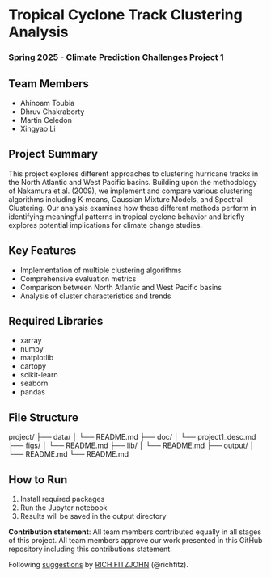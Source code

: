 # Tropical Cyclone Track Clustering Analysis
### Spring 2025 - Climate Prediction Challenges Project 1

## Team Members
+ Ahinoam Toubia
+ Dhruv Chakraborty
+ Martin Celedon
+ Xingyao Li

## Project Summary
This project explores different approaches to clustering hurricane tracks in the North Atlantic and West Pacific basins. Building upon the methodology of Nakamura et al. (2009), we implement and compare various clustering algorithms including K-means, Gaussian Mixture Models, and Spectral Clustering. Our analysis examines how these different methods perform in identifying meaningful patterns in tropical cyclone behavior and briefly explores potential implications for climate change studies.

## Key Features
- Implementation of multiple clustering algorithms
- Comprehensive evaluation metrics
- Comparison between North Atlantic and West Pacific basins
- Analysis of cluster characteristics and trends

## Required Libraries
- xarray
- numpy
- matplotlib
- cartopy
- scikit-learn
- seaborn
- pandas

## File Structure
project/
├── data/
│   └── README.md
├── doc/
│   └── project1_desc.md
├── figs/
│   └── README.md
├── lib/
│   └── README.md
├── output/
│   └── README.md
└── README.md

## How to Run
1. Install required packages
2. Run the Jupyter notebook
3. Results will be saved in the output directory

**Contribution statement**: All team members contributed equally in all stages of this project. All team members approve our work presented in this GitHub repository including this contributions statement.

Following [suggestions](http://nicercode.github.io/blog/2013-04-05-projects/) by [RICH FITZJOHN](http://nicercode.github.io/about/#Team) (@richfitz).